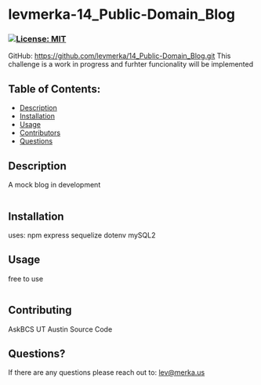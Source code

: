 # levmerka-14_Public-Domain_Blog
### [![License: MIT](https://img.shields.io/badge/License-MIT-yellow.svg)](https://opensource.org/licenses/MIT)

GitHub: https://github.com/levmerka/14_Public-Domain_Blog.git
This challenge is a work in progress and furhter funcionality will be implemented
## Table of Contents:

- [Description](#description)
- [Installation](#installation)
- [Usage](#usage)
- [Contributors](#contributing)
- [Questions](#questions)

## Description

A mock blog in development

  <img src="" alt="" />

## Installation
uses:
npm 
express
sequelize
dotenv
mySQL2
  <img src="" alt="" />

## Usage

free to use 



  <img src="" alt="" />



## Contributing

AskBCS
UT Austin Source Code


## Questions?

If there are any questions please reach out to: lev@merka.us